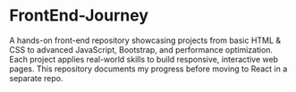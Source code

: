 # FrontEnd-Journey
A hands-on front-end repository showcasing projects from basic HTML &amp; CSS to advanced JavaScript, Bootstrap, and performance optimization. Each project applies real-world skills to build responsive, interactive web pages. This repository documents my progress before moving to React in a separate repo.
